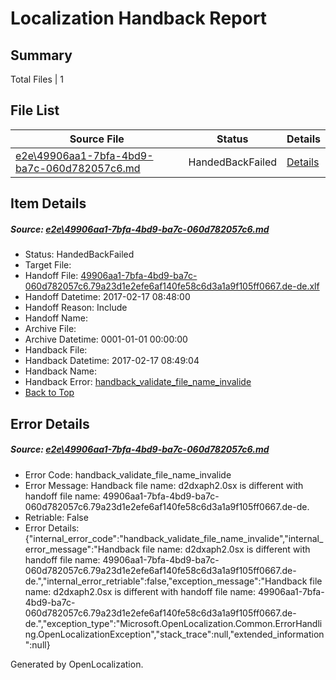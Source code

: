 # <a name='report-top'></a> Localization Handback Report

## Summary
 Total Files | 1

## File List
 Source File | Status | Details 
 ----------- | ------ | ------- 
 [e2e\49906aa1-7bfa-4bd9-ba7c-060d782057c6.md](https://github.com/OpenLocalizationTestOrg/ol-test0/blob/5c25f372595eb6639351642199a94004d87c8d70/e2e/49906aa1-7bfa-4bd9-ba7c-060d782057c6.md) | HandedBackFailed | [Details](#a9fad0052af7c6faa005bec9919a3662f8d651392)

## Item Details
##### <a name='a9fad0052af7c6faa005bec9919a3662f8d651392'></a> Source: [e2e\49906aa1-7bfa-4bd9-ba7c-060d782057c6.md](https://github.com/OpenLocalizationTestOrg/ol-test0/blob/5c25f372595eb6639351642199a94004d87c8d70/e2e/49906aa1-7bfa-4bd9-ba7c-060d782057c6.md)
* Status: HandedBackFailed
* Target File: 
* Handoff File: [49906aa1-7bfa-4bd9-ba7c-060d782057c6.79a23d1e2efe6af140fe58c6d3a1a9f105ff0667.de-de.xlf](https://github.com/OpenLocalizationTestOrg/ol-test4-handoff/blob/adc61b5e83a6fa1a3ec43b8f88827b113b3bf6f4/ol-handoff/OpenLocalizationTestOrg/ol-test4-dede/xinjiang/ht/49906aa1-7bfa-4bd9-ba7c-060d782057c6.79a23d1e2efe6af140fe58c6d3a1a9f105ff0667.de-de.xlf)
* Handoff Datetime: 2017-02-17 08:48:00
* Handoff Reason: Include
* Handoff Name: 
* Archive File: 
* Archive Datetime: 0001-01-01 00:00:00
* Handback File: 
* Handback Datetime: 2017-02-17 08:49:04
* Handback Name: 
* Handback Error: [handback_validate_file_name_invalide](#a9fad0052af7c6faa005bec9919a3662f8d651392handback_validate_file_name_invalide)
* [Back to Top](#report-top)


## Error Details
##### <a name='a9fad0052af7c6faa005bec9919a3662f8d651392handback_validate_file_name_invalide'></a> Source: [e2e\49906aa1-7bfa-4bd9-ba7c-060d782057c6.md](#a9fad0052af7c6faa005bec9919a3662f8d651392)
* Error Code: handback_validate_file_name_invalide
* Error Message: Handback file name: d2dxaph2.0sx is different with handoff file name: 49906aa1-7bfa-4bd9-ba7c-060d782057c6.79a23d1e2efe6af140fe58c6d3a1a9f105ff0667.de-de.
* Retriable: False
* Error Details: {"internal_error_code":"handback_validate_file_name_invalide","internal_error_message":"Handback file name: d2dxaph2.0sx is different with handoff file name: 49906aa1-7bfa-4bd9-ba7c-060d782057c6.79a23d1e2efe6af140fe58c6d3a1a9f105ff0667.de-de.","internal_error_retriable":false,"exception_message":"Handback file name: d2dxaph2.0sx is different with handoff file name: 49906aa1-7bfa-4bd9-ba7c-060d782057c6.79a23d1e2efe6af140fe58c6d3a1a9f105ff0667.de-de.","exception_type":"Microsoft.OpenLocalization.Common.ErrorHandling.OpenLocalizationException","stack_trace":null,"extended_information":null}


Generated by OpenLocalization.
